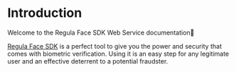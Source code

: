 # Introduction

Welcome to the Regula Face SDK Web Service documentation👋

[Regula Face SDK](https://mobile.regulaforensics.com/biometric-verification) is a perfect tool to give you the power and security that comes with biometric verification. Using it is an easy step for any legitimate user and an effective deterrent to a potential fraudster.

